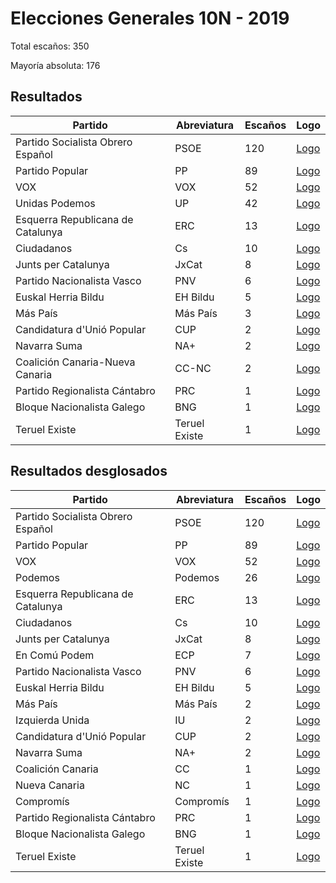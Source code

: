 # Elecciones Generales 10N - 2019

Total escaños: 350

Mayoría absoluta: 176

## Resultados

| Partido | Abreviatura | Escaños | Logo |
| - | - | - | - |
| Partido Socialista Obrero Español | PSOE | 120 | [Logo](https://github.com/playzzz/Pactos/blob/master/Logos/PSOE.jpg?raw=true)
| Partido Popular | PP | 89 | [Logo](https://github.com/playzzz/Pactos/blob/master/Logos/PP.jpg?raw=true)
| VOX | VOX | 52 | [Logo](https://github.com/playzzz/Pactos/blob/master/Logos/VOX.jpg?raw=true)
| Unidas Podemos | UP | 42 | [Logo](https://github.com/playzzz/Pactos/blob/master/Logos/UP.jpg?raw=true)
| Esquerra Republicana de Catalunya | ERC | 13 | [Logo](https://github.com/playzzz/Pactos/blob/master/Logos/ERC.jpg?raw=true)
| Ciudadanos | Cs | 10 | [Logo](https://github.com/playzzz/Pactos/blob/master/Logos/Cs.jpg?raw=true)
| Junts per Catalunya | JxCat | 8 | [Logo](https://github.com/playzzz/Pactos/blob/master/Logos/JxCat.jpg?raw=true)
| Partido Nacionalista Vasco | PNV | 6 | [Logo](https://github.com/playzzz/Pactos/blob/master/Logos/PNV.jpg?raw=true)
| Euskal Herria Bildu | EH Bildu |  5 | [Logo](https://github.com/playzzz/Pactos/blob/master/Logos/EH%20Bildu.jpg?raw=true)
| Más País | Más País | 3 | [Logo](https://github.com/playzzz/Pactos/blob/master/Logos/M%C3%A1s%20Pa%C3%ADs.jpg?raw=true)
| Candidatura d'Unió Popular | CUP | 2 | [Logo](https://github.com/playzzz/Pactos/blob/master/Logos/CUP.jpg?raw=true)
| Navarra Suma | NA+ | 2 | [Logo](https://github.com/playzzz/Pactos/blob/master/Logos/NA+.jpg?raw=true)
| Coalición Canaria-Nueva Canaria | CC-NC | 2 | [Logo](https://github.com/playzzz/Pactos/blob/master/Logos/CC-NC.jpg?raw=true)
| Partido Regionalista Cántabro | PRC | 1 | [Logo](https://github.com/playzzz/Pactos/blob/master/Logos/PRC.jpg?raw=true)
| Bloque Nacionalista Galego | BNG | 1 | [Logo](https://github.com/playzzz/Pactos/blob/master/Logos/BNG.jpg?raw=true)
| Teruel Existe | Teruel Existe | 1 | [Logo](https://github.com/playzzz/Pactos/blob/master/Logos/Teruel%20Existe.jpg?raw=true)

## Resultados desglosados

| Partido | Abreviatura | Escaños | Logo |
| - | - | - | - |
| Partido Socialista Obrero Español | PSOE | 120 | [Logo](https://github.com/playzzz/Pactos/blob/master/Logos/PSOE.jpg?raw=true)
| Partido Popular | PP | 89 | [Logo](https://github.com/playzzz/Pactos/blob/master/Logos/PP.jpg?raw=true)
| VOX | VOX | 52 | [Logo](https://github.com/playzzz/Pactos/blob/master/Logos/VOX.jpg?raw=true)
| Podemos | Podemos | 26 | [Logo](https://github.com/playzzz/Pactos/blob/master/Logos/Podemos.jpg?raw=true)
| Esquerra Republicana de Catalunya | ERC | 13 | [Logo](https://github.com/playzzz/Pactos/blob/master/Logos/ERC.jpg?raw=true)
| Ciudadanos | Cs | 10 | [Logo](https://github.com/playzzz/Pactos/blob/master/Logos/Cs.jpg?raw=true)
| Junts per Catalunya | JxCat | 8 | [Logo](https://github.com/playzzz/Pactos/blob/master/Logos/JxCat.jpg?raw=true)
| En Comú Podem | ECP | 7 | [Logo](https://github.com/playzzz/Pactos/blob/master/Logos/ECP.jpg?raw=true)
| Partido Nacionalista Vasco | PNV | 6 | [Logo](https://github.com/playzzz/Pactos/blob/master/Logos/PNV.jpg?raw=true)
| Euskal Herria Bildu | EH Bildu |  5 | [Logo](https://github.com/playzzz/Pactos/blob/master/Logos/EH%20Bildu.jpg?raw=true)
| Más País | Más País | 2 | [Logo](https://github.com/playzzz/Pactos/blob/master/Logos/M%C3%A1s%20Pa%C3%ADs.jpg?raw=true)
| Izquierda Unida | IU | 2 | [Logo](https://github.com/playzzz/Pactos/blob/master/Logos/IU.jpg?raw=true)
| Candidatura d'Unió Popular | CUP | 2 | [Logo](https://github.com/playzzz/Pactos/blob/master/Logos/CUP.jpg?raw=true)
| Navarra Suma | NA+ | 2 | [Logo](https://github.com/playzzz/Pactos/blob/master/Logos/NA+.jpg?raw=true)
| Coalición Canaria | CC | 1 | [Logo](https://github.com/playzzz/Pactos/blob/master/Logos/CC.jpg?raw=true)
| Nueva Canaria | NC | 1 | [Logo](https://github.com/playzzz/Pactos/blob/master/Logos/NC.jpg?raw=true)
| Compromís | Compromís | 1 | [Logo](https://github.com/playzzz/Pactos/blob/master/Logos/Compromís.jpg?raw=true)
| Partido Regionalista Cántabro | PRC | 1 | [Logo](https://github.com/playzzz/Pactos/blob/master/Logos/PRC.jpg?raw=true)
| Bloque Nacionalista Galego | BNG | 1 | [Logo](https://github.com/playzzz/Pactos/blob/master/Logos/BNG.jpg?raw=true)
| Teruel Existe | Teruel Existe | 1 |[Logo](https://github.com/playzzz/Pactos/blob/master/Logos/Teruel%20Existe.jpg?raw=true)
